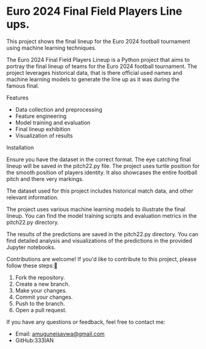 # Euro 2024 Final Field Players Line ups.

This project shows the final lineup for the Euro 2024 football tournament using machine learning techniques.


The Euro 2024 Final Field Players Lineup is a Python project that aims to portray the final lineup of teams for the Euro 2024 football tournament. The project leverages historical data, that is there official used names and machine learning models to generate the line up as it was during the famous final.

 Features

- Data collection and preprocessing
- Feature engineering
- Model training and evaluation
- Final lineup exhibition 
- Visualization of results

Installation

   Ensure you have the dataset in the correct format.
    The eye catching final lineup will be saved in the pitch22.py file. The project uses turtle position for the smooth position of players identity. It also showcases the entire football pitch and there very markings.

The dataset used for this project includes historical match data, and other relevant information.

The project uses various machine learning models to illustrate the final lineup. You can find the model training scripts and evaluation metrics in the pitch22.py directory.

The results of the predictions are saved in the pitch22.py directory. You can find detailed analysis and visualizations of the predictions in the provided Jupyter notebooks.

Contributions are welcome! If you'd like to contribute to this project, please follow these steps:🙂

1. Fork the repository.
2. Create a new branch.
3. Make your changes.
4. Commit your changes.
5. Push to the branch.
6. Open a pull request.

If you have any questions or feedback, feel free to contact me:

- Email: amuguneisavwa@gmail.com
- GitHub:333IAN
